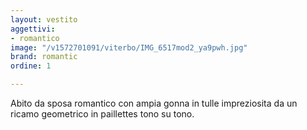 ```yaml
---
layout: vestito
aggettivi:
- romantico
image: "/v1572701091/viterbo/IMG_6517mod2_ya9pwh.jpg"
brand: romantic
ordine: 1

---
```

Abito da sposa romantico con ampia gonna in tulle impreziosita da un ricamo geometrico in paillettes tono su tono.